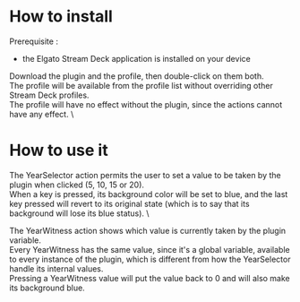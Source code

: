 # How to install
Prerequisite :
- the Elgato Stream Deck application is installed on your device

Download the plugin and the profile, then double-click on them both. \
The profile will be available from the profile list without overriding other Stream Deck profiles. \
The profile will have no effect without the plugin, since the actions cannot have any effect. \

# How to use it
The YearSelector action permits the user to set a value to be taken by the plugin when clicked (5, 10, 15 or 20). \
When a key is pressed, its background color will be set to blue, and the last key pressed will revert to its original state (which is to say that its background will lose its blue status). \

The YearWitness action shows which value is currently taken by the plugin variable. \
Every YearWitness has the same value, since it's a global variable, available to every instance of the plugin, which is different from how the YearSelector handle its internal values. \
Pressing a YearWitness value will put the value back to 0 and will also make its background blue.
